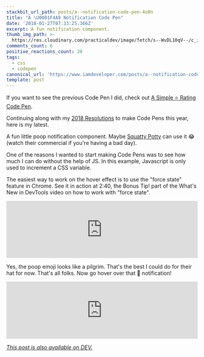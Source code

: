 ```yaml
---
stackbit_url_path: posts/a--notification-code-pen-4o0n
title: "A \U0001F4A9 Notification Code Pen"
date: '2018-01-27T07:33:25.366Z'
excerpt: A fun notification component.
thumb_img_path: >-
  https://res.cloudinary.com/practicaldev/image/fetch/s--WvDL10qV--/c_imagga_scale,f_auto,fl_progressive,h_420,q_auto,w_1000/https://thepracticaldev.s3.amazonaws.com/i/nmx6enjnka59n8c5jwc6.png
comments_count: 6
positive_reactions_count: 20
tags:
  - css
  - codepen
canonical_url: 'https://www.iamdeveloper.com/posts/a--notification-code-pen-4o0n/'
template: post
---
```



If you want to see the previous Code Pen I did, check out [A Simple ⭐ Rating Code Pen](https://dev.to/nickytonline/quick-simple-rating-code-pen-3ecp).

Continuing along with my [2018 Resolutions](https://dev.to/nickytonline/2018-resolutions-1deo) to make Code Pens this year, here is my latest.

A fun little poop notification component. Maybe [Squatty Potty](https://www.squattypotty.com) can use it 😂 (watch their commercial if you're having a bad day).

One of the reasons I wanted to start making Code Pens was to see how much I can do without the help of JS. In this example, Javascript is only used to increment a CSS variable.

The easiest way to work on the hover effect is to use the "force state" feature in Chrome. See it in action at 2:40, the Bonus Tip! part of the What's New in DevTools video on how to work with "force state".


<iframe class="liquidTag" src="https://dev.to/embed/youtube?args=90wNAn05Cf4" style="border: 0; width: 100%;"></iframe>


Yes, the poop emoji looks like a pilgrim. That's the best I could do for their hat for now. That's all folks. Now go hover over that 💩 notification!

<iframe class="liquidTag" src="https://dev.to/embed/codepen?args=https%3A%2F%2Fcodepen.io%2Fnickytonline%2Fpen%2FppMmyZ" style="border: 0; width: 100%;"></iframe>


*[This post is also available on DEV.](https://dev.to/nickytonline/a--notification-code-pen-4o0n)*


<script>
const parent = document.getElementsByTagName('head')[0];
const script = document.createElement('script');
script.type = 'text/javascript';
script.src = 'https://cdnjs.cloudflare.com/ajax/libs/iframe-resizer/4.1.1/iframeResizer.min.js';
script.charset = 'utf-8';
script.onload = function() {
    window.iFrameResize({}, '.liquidTag');
};
parent.appendChild(script);
</script>    

